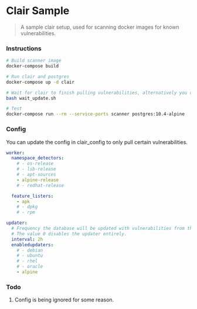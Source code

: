 # Clair Sample

> A sample clair setup, used for scanning docker images for known vulnerabilities.

### Instructions

```bash
# Build scanner image
docker-compose build

# Run clair and postgres
docker-compose up -d clair

# Wait for clair to finish pulling vulnerabilities, alternatively you could pre-build postgres or use the image arminc/clair-db
bash wait_update.sh

# Test
docker-compose run --rm --service-ports scanner postgres:10.4-alpine
```

### Config
You can update the config in clair_config to only pull certain vulnerabilities.

```yaml
worker:
  namespace_detectors:
    # - os-release
    # - lsb-release
    # - apt-sources
    - alpine-release
    # - redhat-release

  feature_listers:
    - apk
    # - dpkg
    # - rpm

updater:
  # Frequency the database will be updated with vulnerabilities from the default data sources
  # The value 0 disables the updater entirely.
  interval: 2h
  enabledupdaters:
    # - debian
    # - ubuntu
    # - rhel
    # - oracle
    - alpine
```

### Todo
1. Config is being ignored for some reason.
